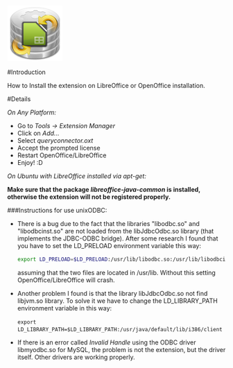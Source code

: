 ![Query Connector](https://raw.githubusercontent.com/balthier82/queryconnector/master/wiki/images/QueryConnector.png)

#Introduction

How to Install the extension on LibreOffice or OpenOffice installation.

#Details

*On Any Platform:*

 * Go to _Tools -> Extension Manager_ <br>
 * Click on *Add...* <br>
 * Select *queryconnector.oxt* <br>
 * Accept the prompted license <br>
 * Restart OpenOffice/LibreOffice
 * Enjoy! :D

*On Ubuntu with LibreOffice installed via apt-get:*

**Make sure that the package *libreoffice-java-common* is installed, otherwise the extension will not be registered properly.**

###Instructions for use unixODBC:

 * There is a bug due to the fact that the libraries "libodbc.so" and "libodbcinst.so" are not loaded from the libJdbcOdbc.so library (that implements the JDBC-ODBC bridge). After some research I found that you have to set the LD_PRELOAD environment variable this way:
   ```bash
   export LD_PRELOAD=$LD_PRELOAD:/usr/lib/libodbc.so:/usr/lib/libodbcinst.so
   ```

   assuming that the two files are located in /usr/lib. Without this setting OpenOffice/LibreOffice will crash.

 * Another problem I found is that the library libJdbcOdbc.so not find libjvm.so library. To solve it we have to change the LD_LIBRARY_PATH environment variable in this way:

   <code language="bash">export LD_LIBRARY_PATH=$LD_LIBRARY_PATH:/usr/java/default/lib/i386/client</code>

 * If there is an error called *Invalid Handle* using the ODBC driver libmyodbc.so for MySQL, the problem is not the extension, but the driver itself. Other drivers are working properly.
